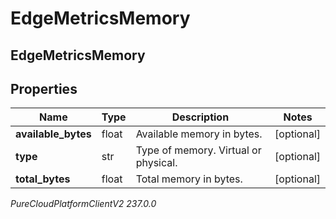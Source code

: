 # EdgeMetricsMemory

## EdgeMetricsMemory

## Properties

|Name | Type | Description | Notes|
|------------ | ------------- | ------------- | -------------|
| **available_bytes** | float | Available memory in bytes. | [optional] |
| **type** | str | Type of memory. Virtual or physical. | [optional] |
| **total_bytes** | float | Total memory in bytes. | [optional] |



_PureCloudPlatformClientV2 237.0.0_
